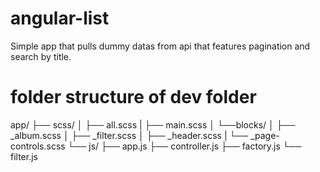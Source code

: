 # angular-list

Simple app that pulls dummy datas from api that features pagination and search by title.

# folder structure of dev folder

app/
├── scss/
│   ├── all.scss
|   ├── main.scss
│   └──blocks/
│      ├── _album.scss
│      ├── _filter.scss
│      ├── _header.scss
|      └── _page-controls.scss
└── js/
    ├── app.js
    ├── controller.js
    ├── factory.js
    └── filter.js

